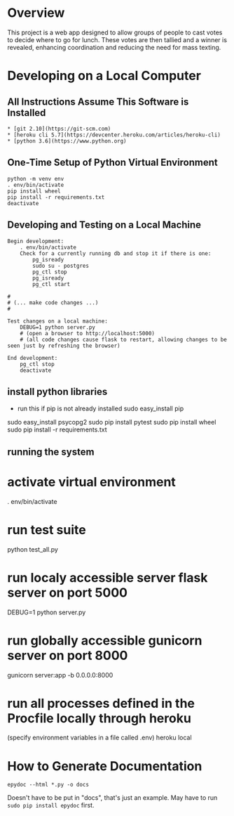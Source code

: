 Overview
========

This project is a web app designed to allow groups of people to cast votes to decide where to go for lunch. These votes are then tallied and a winner is revealed, enhancing coordination and reducing the need for mass texting.

Developing on a Local Computer
==============================

## All Instructions Assume This Software is Installed
    * [git 2.10](https://git-scm.com)
    * [heroku cli 5.7](https://devcenter.heroku.com/articles/heroku-cli)
    * [python 3.6](https://www.python.org)

## One-Time Setup of Python Virtual Environment
    python -m venv env
    . env/bin/activate
    pip install wheel
    pip install -r requirements.txt
    deactivate

## Developing and Testing on a Local Machine
    Begin development:
        . env/bin/activate
        Check for a currently running db and stop it if there is one:
            pg_isready
            sudo su - postgres
            pg_ctl stop
            pg_isready
            pg_ctl start

    #
    # (... make code changes ...)
    #

    Test changes on a local machine:
        DEBUG=1 python server.py
        # (open a browser to http://localhost:5000)
        # (all code changes cause flask to restart, allowing changes to be seen just by refreshing the browser)

    End development:
        pg_ctl stop
        deactivate

install python libraries
------------------------

* run this if pip is not already installed
sudo easy_install pip

sudo easy_install psycopg2
sudo pip install pytest
sudo pip install wheel
sudo pip install -r requirements.txt

running the system
------------------

# activate virtual environment
. env/bin/activate

# run test suite
python test_all.py

# run localy accessible server flask server on port 5000
DEBUG=1 python server.py

# run globally accessible gunicorn server on port 8000
gunicorn server:app -b 0.0.0.0:8000

# run all processes defined in the Procfile locally through heroku
(specify environment variables in a file called .env)
heroku local 

How to Generate Documentation
=============================

`epydoc --html *.py -o docs`

Doesn't have to be put in "docs", that's just an example.
May have to run `sudo pip install epydoc` first.

